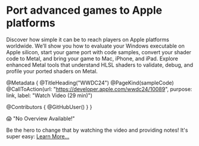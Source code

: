# Port advanced games to Apple platforms

Discover how simple it can be to reach players on Apple platforms worldwide. We’ll show you how to evaluate your Windows executable on Apple silicon, start your game port with code samples, convert your shader code to Metal, and bring your game to Mac, iPhone, and iPad. Explore enhanced Metal tools that understand HLSL shaders to validate, debug, and profile your ported shaders on Metal.

@Metadata {
   @TitleHeading("WWDC24")
   @PageKind(sampleCode)
   @CallToAction(url: "https://developer.apple.com/wwdc24/10089", purpose: link, label: "Watch Video (29 min)")

   @Contributors {
      @GitHubUser(<replace this with your GitHub handle>)
   }
}

😱 "No Overview Available!"

Be the hero to change that by watching the video and providing notes! It's super easy:
 [Learn More…](https://wwdcnotes.github.io/WWDCNotes/documentation/wwdcnotes/contributing)
